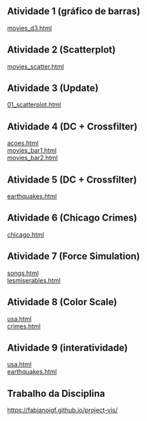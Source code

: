 ## Atividade 1 (gráfico de barras)
[movies_d3.html](d3_intro/movies_d3.html)<br>

## Atividade 2 (Scatterplot)
[movies_scatter.html](d3_scale/movies_scatter.html)<br>

## Atividade 3 (Update)
[01_scatterplot.html](d3_update/01_scatterplot.html)<br>

## Atividade 4 (DC + Crossfilter)
[acoes.html](d3_crossfilter/acoes.html)<br>
[movies_bar1.html](d3_crossfilter/movies_bar1.html)<br>
[movies_bar2.html](d3_crossfilter/movies_bar2.html)<br>

## Atividade 5 (DC + Crossfilter)
[earthquakes.html](d3_crossfilter_2/earthquakes.html)<br>

## Atividade 6 (Chicago Crimes)
[chicago.html](d3_chicago/chicago.html)<br>

## Atividade 7 (Force Simulation)
[songs.html](d3_networks_trees/songs.html)<br>
[lesmiserables.html](d3_networks_trees/lesmiserables.html)<br>

## Atividade 8 (Color Scale)
[usa.html](d3_color/usa.html)<br>
[crimes.html](d3_color/crimes.html)<br>

## Atividade 9 (interatividade)
[usa.html](d3_interactive/usa.html)<br>
[earthquakes.html](d3_interactive/earthquakes.html)<br>

## Trabalho da Disciplina
https://fabianojgf.github.io/project-vis/
